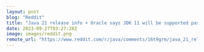 ```yaml
---
layout: post
blog: "Reddit"
title: "Java 21 release info + Oracle says JDK 11 will be supported past Jan 2032"
date: 2023-09-27T03:27:28Z
image: images/reddit.png
remote_url: "https://www.reddit.com/r/java/comments/16t9grm/java_21_release_info_oracle_says_jdk_11_will_be/"
---
```

